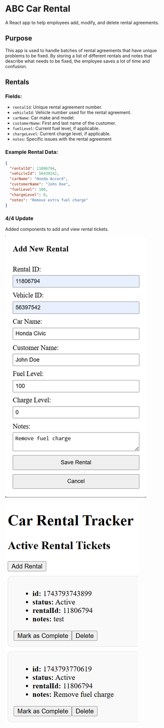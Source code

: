 # ABC Car Rental

A React app to help employees add, modify, and delete rental agreements.

## Purpose

This app is used to handle batches of rental agreements that have unique problems to be fixed. By storing a list of different rentals and notes that describe what needs to be fixed, the employee saves a lot of time and confusion.

## Rentals

### Fields:

- `rentalId`: Unique rental agreement number.
- `vehicleId`: Vehicle number used for the rental agreement.
- `carName`: Car make and model.
- `customerName`: First and last name of the customer.
- `fuelLevel`: Current fuel level, if applicable.
- `chargeLevel`: Current charge level, if applicable.
- `notes`: Specific issues with the rental agreement

### Example Rental Data:

```json
{
  "rentalId": 11806794,
  "vehicleId": 56439242,
  "carName": "Honda Accord",
  "customerName": "John Doe",
  "fuelLevel": 100,
  "chargeLevel": 0,
  "notes": "Remove extra fuel charge"
}
```

### 4/4 Update

Added components to add and view rental tickets.

![Add Rental Ticket](./public/screenshots/abc_2.png)

![View Rental Tickets](./public/screenshots/abc_1.png)
